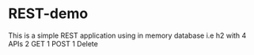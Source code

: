 # REST-demo

This is a simple REST application using in memory database i.e h2 with 4 APIs
2 GET 
1 POST
1 Delete
